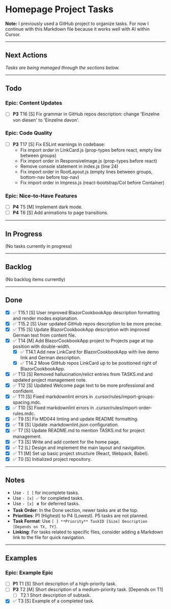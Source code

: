# Homepage Project Tasks

**Note:** I previously used a GitHub project to organize tasks. For now I continue with this Markdown file because it works well with AI within Cursor.

---

## Next Actions

*Tasks are being managed through the sections below.*

---

## Todo

### Epic: Content Updates

- [ ] **P3** T16 [S] Fix grammar in GitHub repos description: change 'Einzelne von diesen' to 'Einzelne davon'.

### Epic: Code Quality

- [ ] **P3** T17 [S] Fix ESLint warnings in codebase:
  - Fix import order in LinkCard.js (prop-types before react, empty line between groups)
  - Fix import order in ResponsiveImage.js (prop-types before react)
  - Remove console statement in index.js (line 24)
  - Fix import order in RootLayout.js (empty lines between groups, bottom-nav before top-nav)
  - Fix import order in Impress.js (react-bootstrap/Col before Container)

### Epic: Nice-to-Have Features

- [ ] **P4** T5 [M] Implement dark mode.
- [ ] **P4** T6 [S] Add animations to page transitions.

---

## In Progress

(No tasks currently in progress)

---

## Backlog

(No backlog items currently)

---

## Done

- [x] ✅ T15.1 [S] User improved BlazorCookbookApp description formatting and render modes explanation.
- [x] ✅ T15.2 [S] User updated GitHub repos description to be more precise.
- [x] ✅ T15 [S] Update BlazorCookbookApp description with improved German text from content file.
- [x] ✅ T14 [M] Add BlazorCookbookApp project to Projects page at top position with double-width.
  - [x] ✅ T14.1 Add new LinkCard for BlazorCookbookApp with live demo link and German description.
  - [x] ✅ T14.2 Move GitHub repos LinkCard up to be positioned right of BlazorCookbookApp.
- [x] ✅ T13 [S] Removed hallucination/relict entries from TASKS.md and updated project management note.
- [x] ✅ T12 [S] Updated Welcome page text to be more professional and confident.
- [x] ✅ T11 [S] Fixed markdownlint errors in .cursor/rules/import-groups-spacing.mdc.
- [x] ✅ T10 [S] Fixed markdownlint errors in .cursor/rules/import-order-rules.mdc.
- [x] ✅ T9 [S] Fix MD044 linting and update README formatting.
- [x] ✅ T8 [S] Update .markdownlint.json configuration.
- [x] ✅ T7 [S] Update README.md to mention TASKS.md for project management.
- [x] ✅ T3 [S] Write and add content for the home page.
- [x] ✅ T2 [L] Design and implement the main layout and navigation.
- [x] ✅ T1 [M] Set up basic project structure (React, Webpack, Babel).
- [x] ✅ T0 [S] Initialized project repository.

---

## Notes

- Use `- [ ]` for incomplete tasks.
- Use `- [x] ✅` for completed tasks.
- Use `- [x] ⏸️` for deferred tasks.
- **Task Order**: In the Done section, newer tasks are at the top.
- **Priorities**: P1 (Highest) to P4 (Lowest). P5 tasks are not planned.
- **Task Format**: Use `[ ] **Priority** TaskID [Size] Description [Depends on TX, TY]`.
- **Linking**: For tasks related to specific files, consider adding a Markdown link to the file for quick navigation.

---

## Examples

### Epic: Example Epic

- [ ] **P1** T1 [S] Short description of a high-priority task.
- [ ] **P3** T2 [M] Short description of a medium-priority task. [Depends on T1]
  - [ ] T2.1 Short description of subtask.
- [x] ✅ T3 [S] Example of a completed task.
